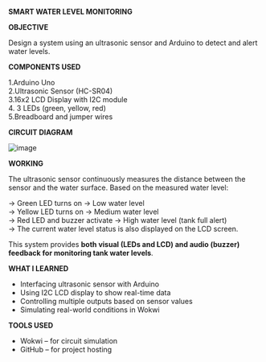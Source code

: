 **SMART WATER LEVEL MONITORING**  

**OBJECTIVE**

Design a system using an ultrasonic sensor and Arduino to detect and alert water levels.

**COMPONENTS USED**

1.Arduino Uno  
2.Ultrasonic Sensor (HC-SR04)  
3.16x2 LCD Display with I2C module  
4. 3 LEDs (green, yellow, red)  
5.Breadboard and jumper wires 

**CIRCUIT DIAGRAM**

![image](https://github.com/user-attachments/assets/cb10bb96-f86d-4b97-9b4c-fb5011c9b501)


**WORKING**

The ultrasonic sensor continuously measures the distance between the sensor and the water surface. Based on the measured water level:

-> Green LED turns on → Low water level  
-> Yellow LED turns on → Medium water level  
-> Red LED and buzzer activate → High water level (tank full alert)  
-> The current water level status is also displayed on the LCD screen.

This system provides **both visual (LEDs and LCD) and audio (buzzer) feedback for monitoring tank water levels**.


**WHAT I LEARNED**

- Interfacing ultrasonic sensor with Arduino  
- Using I2C LCD display to show real-time data  
- Controlling multiple outputs based on sensor values  
- Simulating real-world conditions in Wokwi

**TOOLS USED**

- Wokwi – for circuit simulation   
- GitHub – for project hosting





